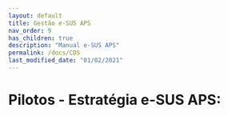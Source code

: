 ```yaml
---
layout: default
title: Gestão e-SUS APS
nav_order: 9
has_children: true
description: "Manual e-SUS APS"
permalink: /docs/CDS
last_modified_date: "01/02/2021"
---
```


# Pilotos - Estratégia e-SUS APS:
</br>

